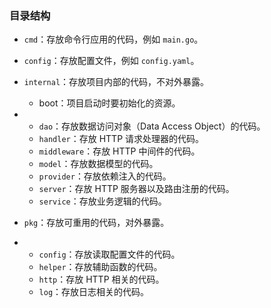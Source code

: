 ### 目录结构

- `cmd`：存放命令行应用的代码，例如 `main.go`。

- `config`：存放配置文件，例如 `config.yaml`。

- `internal`：存放项目内部的代码，不对外暴露。

  -  boot：项目启动时要初始化的资源。

- - `dao`：存放数据访问对象（Data Access Object）的代码。
  - `handler`：存放 HTTP 请求处理器的代码。
  - `middleware`：存放 HTTP 中间件的代码。
  - `model`：存放数据模型的代码。
  - `provider`：存放依赖注入的代码。
  - `server`：存放 HTTP 服务器以及路由注册的代码。
  - `service`：存放业务逻辑的代码。

- `pkg`：存放可重用的代码，对外暴露。

- - `config`：存放读取配置文件的代码。
  - `helper`：存放辅助函数的代码。
  - `http`：存放 HTTP 相关的代码。
  - `log`：存放日志相关的代码。
